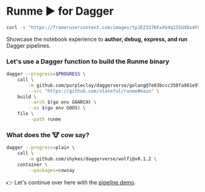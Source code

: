 # Runme ▶️ for Dagger

```sh {"id":"01J097BHJHQS28M29YR0WCZ3B8","interactive":"false"}
curl -s "https://framerusercontent.com/images/tpJEZ337KKxXU4q1SSUXDx4FG4.png?scale-down-to=512"
```

Showcase the notebook experience to **author, debug, express, and run** Dagger pipelines.

### Let's use a Dagger function to build the Runme binary

```sh {"id":"01HZSMYF33TFKMEVRX5P64BNTB","interactive":"true","name":"RUNME_BINARY"}
dagger --progress=$PROGRESS \
    call \
        -m github.com/purpleclay/daggerverse/golang@7e83bccc350fa981e975ac0c8619f92a1b729958 \
        --src "https://github.com/stateful/runme#main" \
    build \
        --arch $(go env GOARCH) \
        --os $(go env GOOS) \
    file \
        --path runme
```

### What does the 🐮 cow say?

```sh {"id":"01J022WD7Z6TM1QQ075X09BTK4","interactive":"true","name":"COWSAY"}
dagger --progress=plain \
    call \
        -m github.com/shykes/daggerverse/wolfi@v0.1.2 \
    container \
        --packages=cowsay
```

👉 Let's continue over here with the [pipeline demo](../../dagger/Pipeline.md).
